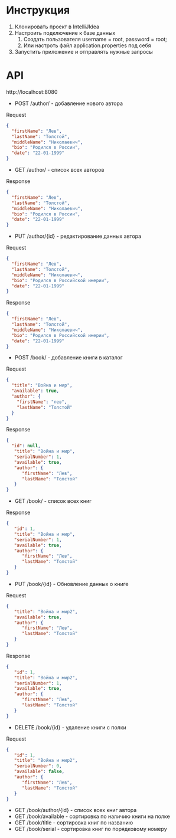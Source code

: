# Инструкция

1. Клонировать проект в IntelliJIdea
2. Настроить подключение к базе данных
   1. Создать пользователя username = root, password = root;
   2. Или настроть файл application.properties под себя
3. Запустить приложение и отправлять нужные запросы

# API

http://localhost:8080

+ POST /author/ - добавление нового автора

Request

```JSON
{
  "firstName": "Лев",
  "lastName": "Толстой",
  "middleName": "Николаевич",
  "bio": "Родился в России",
  "date": "22-01-1999"
}
```

+ GET /author/ - список всех авторов

Response

```JSON
{
  "firstName": "Лев",
  "lastName": "Толстой",
  "middleName": "Николаевич",
  "bio": "Родился в России",
  "date": "22-01-1999"
}
```

+ PUT /author/{id} - редактирование данных автора

Request

```JSON
{
  "firstName": "Лев",
  "lastName": "Толстой",
  "middleName": "Николаевич",
  "bio": "Родился в Российской имерии",
  "date": "22-01-1999"
}
```

Response

```JSON
{
  "firstName": "Лев",
  "lastName": "Толстой",
  "middleName": "Николаевич",
  "bio": "Родился в Российской имерии",
  "date": "22-01-1999"
}
```

+ POST /book/ - добавление книги в каталог

Request

```JSON
{
  "title": "Война и мир",
  "available": true,
  "author": {
    "firstName": "лев",
    "lastName": "ТолстоЙ"
  }
}
```

Response

```JSON
{
  "id": null,
   "title": "Война и мир",
   "serialNumber": 1,
   "available": true,
   "author": {
      "firstName": "Лев",
      "lastName": "Толстой"
   }
}
```

+ GET /book/ - список всех книг

Response

```JSON
{
   "id": 1,
   "title": "Война и мир",
   "serialNumber": 1,
   "available": true,
   "author": {
      "firstName": "Лев",
      "lastName": "Толстой"
   }
}
```

+ PUT /book/{id} - Обновление данных о книге

Request

```JSON
{
   "title": "Война и мир2",
   "available": true,
   "author": {
      "firstName": "Лев",
      "lastName": "Толстой"
   }
}
```

Response

```JSON
{
   "id": 1,
   "title": "Война и мир2",
   "serialNumber": 1,
   "available": true,
   "author": {
      "firstName": "Лев",
      "lastName": "Толстой"
   }
}
```

+ DELETE /book/{id} - удаление книги с полки

Request

```JSON
{
   "id": 1,
   "title": "Война и мир2",
   "serialNumber": 0,
   "available": false,
   "author": {
      "firstName": "Лев",
      "lastName": "Толстой"
   }
}
```

+ GET /book/author/{id} - список всех книг автора
+ GET /book/available - сортировка по наличию книги на полке
+ GET /book/title - сортировка книг по названию
+ GET /book/serial - сортировка книг по порядковому номеру

